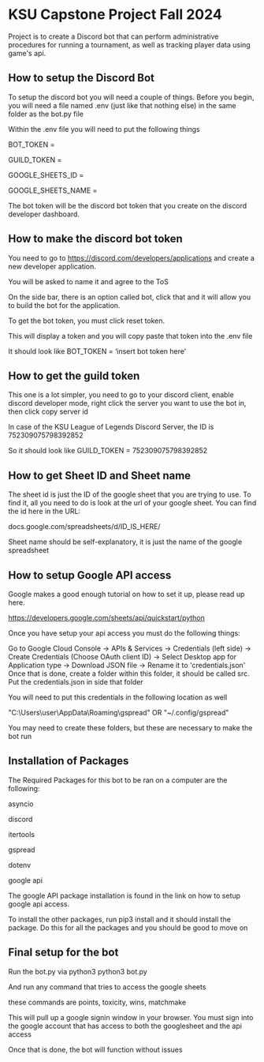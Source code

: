 
# KSU Capstone Project Fall 2024


Project is to create a Discord bot that can perform administrative procedures for running a tournament, as well as tracking player data using game's api.


## How to setup the Discord Bot
To setup the discord bot you will need a couple of things.
Before you begin, you will need a file named .env (just like that nothing else) in the same folder as the bot.py file

Within the .env file you will need to put the following things

BOT_TOKEN =

GUILD_TOKEN =

GOOGLE_SHEETS_ID =

GOOGLE_SHEETS_NAME =

The bot token will be the discord bot token that you create on the discord developer dashboard.

## How to make the discord bot token ## 
You need to go to https://discord.com/developers/applications and create a new developer application.

You will be asked to name it and agree to the ToS

On the side bar, there is an option called bot, click that and it will allow you to build the bot for the application.

To get the bot token, you must click reset token.

This will display a token and you will copy paste that token into the .env file

It should look like BOT_TOKEN = ‘insert bot token here’

## How to get the guild token ## 
This one is a lot simpler, you need to go to your discord client, enable discord developer mode, right click the server you want to use the bot in, then click copy server id

In case of the KSU League of Legends Discord Server, the ID is 752309075798392852

So it should look like GUILD_TOKEN = 752309075798392852

## How to get Sheet ID and Sheet name ## 
The sheet id is just the ID of the google sheet that you are trying to use. To find it, all you need to do is look at the url of your google sheet. You can find the id here in the URL:

docs.google.com/spreadsheets/d/ID_IS_HERE/

Sheet name should be self-explanatory, it is just the name of the google spreadsheet

## How to setup Google API access ## 
Google makes a good enough tutorial on how to set it up, please read up here.

https://developers.google.com/sheets/api/quickstart/python

Once you have setup your api access you must do the following things:

Go to Google Cloud Console -> APIs & Services -> Credentials (left side) -> Create Credentials (Choose OAuth client ID) -> Select Desktop app for Application type -> Download JSON file -> Rename it to 'credentials.json' Once that is done, create a folder within this folder, it should be called src. Put the credentials.json in side that folder

You will need to put this credentials in the following location as well

"C:\Users\user\AppData\Roaming\gspread" OR "~/.config/gspread"

You may need to create these folders, but these are necessary to make the bot run

## Installation of Packages ## 
The Required Packages for this bot to be ran on a computer are the following:

asyncio

discord

itertools

gspread

dotenv

google api

The google API package installation is found in the link on how to setup google api access.

To install the other packages, run pip3 install and it should install the package. Do this for all the packages and you should be good to move on

## Final setup for the bot ## 
Run the bot.py via python3 python3 bot.py

And run any command that tries to access the google sheets

these commands are points, toxicity, wins, matchmake

This will pull up a google signin window in your browser. You must sign into the google account that has access to both the googlesheet and the api access

Once that is done, the bot will function without issues


